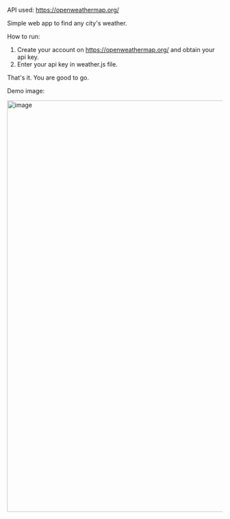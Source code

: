 API used: https://openweathermap.org/

Simple web app to find any city's weather.

How to run:
1) Create your account on https://openweathermap.org/ and obtain your api key.
2) Enter your api key in weather.js file.

That's it. You are good to go.

Demo image:

<img width="960" alt="image" src="https://user-images.githubusercontent.com/70781377/156631115-b88d2266-2c6d-437d-824f-c28dbc4f9b18.png">
